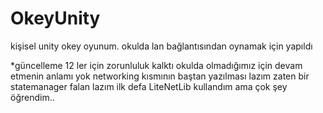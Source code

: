 # OkeyUnity
kişisel unity okey oyunum. okulda lan bağlantısından oynamak için yapıldı

*güncelleme
12 ler için zorunluluk kalktı okulda olmadığımız için devam etmenin anlamı yok
networking kısmının baştan yazılması lazım zaten bir statemanager falan lazım
ilk defa LiteNetLib kullandım ama çok şey öğrendim..
